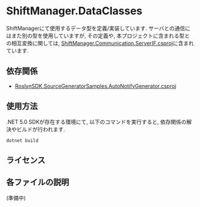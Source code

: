 # ShiftManager.DataClasses
ShiftManagerにて使用するデータ型を定義/実装しています.  サーバとの通信にはまた別の型を使用していますが, その定義や, 本プロジェクトに含まれる型との相互変換に関しては, [ShiftManager.Communication.ServerIF.csproj](../ShiftManager.Communication.ServerIF/README.md)に含まれています.

## 依存関係
- [RoslynSDK.SourceGeneratorSamples.AutoNotifyGenerator.csproj](../RoslynSDK.SourceGeneratorSamples.AutoNotifyGenerator/README.md)

## 使用方法
.NET 5.0 SDKが存在する環境にて, 以下のコマンドを実行すると, 依存関係の解決やビルドが行われます.

```
dotnet build
```

## ライセンス

## 各ファイルの説明
(準備中)
